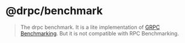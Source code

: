 # @drpc/benchmark

> The drpc benchmark. It is a lite implementation of [GRPC Benchmarking](https://grpc.io/docs/guides/benchmarking/). But it is not compatible with RPC Benchmarking.
